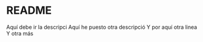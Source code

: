 # README #
Aquí debe ir la descripci
Aquí he puesto otra descripció
Y por aquí otra linea
Y otra más 
